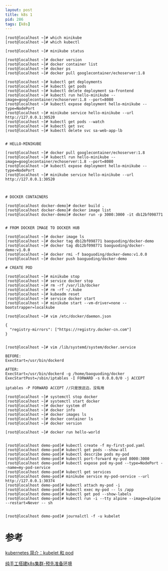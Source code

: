 ```yaml
---
layout: post
title: k8s 1
pid: 286
tags: [k8s]
---
```


    [root@localhost ~]# which minikube
    [root@localhost ~]# which kubectl

    [root@localhost ~]# minikube status

    [root@localhost ~]# docker version
    [root@localhost ~]# docker container list
    [root@localhost ~]# docker ps
    [root@localhost ~]# docker pull googlecontainer/echoserver:1.8

    [root@localhost ~]# kubectl get deployments
    [root@localhost ~]# kubectl get pods
    [root@localhost ~]# kubectl delete deployment sa-frontend
    [root@localhost ~]# kubectl run hello-minikube --image=googlecontainer/echoserver:1.8 --port=8080
    [root@localhost ~]# kubectl expose deployment hello-minikube --type=NodePort
    [root@localhost ~]# minikube service hello-minikube --url
    http://127.0.0.1:30520
    [root@localhost ~]# kubectl get pods --watch
    [root@localhost ~]# kubectl get svc
    [root@localhost ~]# kubectl delete svc sa-web-app-lb


    # HELLO-MINIKUBE

    [root@localhost ~]# docker pull googlecontainer/echoserver:1.8
    [root@localhost ~]# kubectl run hello-minikube --image=googlecontainer/echoserver:1.8 --port=8080
    [root@localhost ~]# kubectl expose deployment hello-minikube --type=NodePort
    [root@localhost ~]# minikube service hello-minikube --url
    http://127.0.0.1:30520



    # DOCKER CONTAINERS

    [root@localhost docker-demo]# docker build .
    [root@localhost docker-demo]# docker image list
    [root@localhost docker-demo]# docker run -p 3000:3000 -it db12bf098771


    # FROM DOCKER IMAGE TO DOCKER HUB

    [root@localhost ~]# docker image ls
    [root@localhost ~]# docker tag db12bf098771 baoguoding/docker-demo
    [root@localhost ~]# docker tag db12bf098771 baoguoding/docker-demo:v1.0.0
    [root@localhost ~]# docker rmi -f baoguoding/docker-demo:v1.0.0
    [root@localhost ~]# docker push baoguoding/docker-demo

    # CREATE POD

    [root@localhost ~]# minikube stop
    [root@localhost ~]# service docker stop
    [root@localhost ~]# rm -rf /var/lib/docker
    [root@localhost ~]# rm -rf ~/.kube
    [root@localhost ~]# kubeadm reset
    [root@localhost ~]# service docker start
    [root@localhost ~]# minikube start --vm-driver=none --bootstrapper=localkube

    [root@localhost ~]# vim /etc/docker/daemon.json

    {
      "registry-mirrors": ["https://registry.docker-cn.com"]
    }


    [root@localhost ~]# vim /lib/systemd/system/docker.service

    BEFORE:
    ExecStart=/usr/bin/dockerd

    AFTER:
    ExecStart=/usr/bin/dockerd -g /home/baoguoding/docker
    ExecStartPost=/sbin/iptables -I FORWARD -s 0.0.0.0/0 -j ACCEPT
    
    iptables -P FORWARD ACCEPT //只是放这边，没有用

    [root@localhost ~]# systemctl stop docker
    [root@localhost ~]# systemctl start docker
    [root@localhost ~]# docker system df
    [root@localhost ~]# docker info
    [root@localhost ~]# docker images ls
    [root@localhost ~]# docker container ls
    [root@localhost ~]# docker version

    [root@localhost ~]# docker run hello-world


    [root@localhost demo-pod]# kubectl create -f my-first-pod.yaml
    [root@localhost demo-pod]# kubectl get pods --show-all
    [root@localhost demo-pod]# kubectl describe pods my-pod
    [root@localhost demo-pod]# kubectl port-forward my-pod 8000:3000
    [root@localhost demo-pod]# kubectl expose pod my-pod --type=NodePort --name=my-pod-service
    [root@localhost demo-pod]# kubectl get services
    [root@localhost demo-pod]# minikube service my-pod-service --url
    http://127.0.0.1:30374
    [root@localhost demo-pod]# kubectl attach my-pod -i
    [root@localhost demo-pod]# kubectl exec my-pod -- ls /app
    [root@localhost demo-pod]# kubectl get pod --show-labels
    [root@localhost demo-pod]# kubectl run -i --tty alpine --image=alpine --restart=Never -- sh


    [root@localhost demo-pod]# journalctl -f -u kubelet

# 参考

[kubernetes 简介：kubelet 和 pod](http://cizixs.com/2016/10/25/kubernetes-intro-kubelet)


[纯手工搭建k8s集群-预先准备环境](https://www.imooc.com/article/24675)

